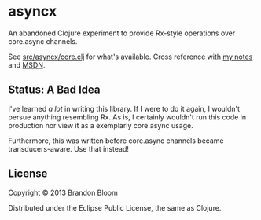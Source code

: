 # asyncx

An abandoned Clojure experiment to provide Rx-style operations over core.async channels.

See [src/asyncx/core.clj][1] for what's available.
Cross reference with [my notes][2] and [MSDN][3].

## Status: A Bad Idea

I've learned *a lot* in writing this library. If I were to
do it again, I wouldn't persue anything resembling Rx. As is,
I certainly wouldn't run this code in production nor view
it as a exemplarly core.async usage.

Furthermore, this was written before core.async channels became
transducers-aware. Use that instead!

## License

Copyright © 2013 Brandon Bloom

Distributed under the Eclipse Public License, the same as Clojure.


[1]: ./src/asyncx/core.clj
[2]: ./notes
[3]: http://msdn.microsoft.com/en-us/library/system.reactive.linq.observable(v=vs.103).aspx

